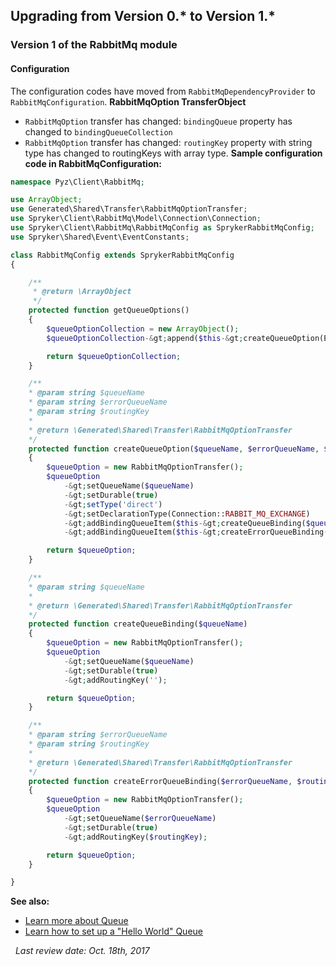 ## Upgrading from Version 0.* to Version 1.*

### Version 1 of the RabbitMq module 

#### Configuration
The configuration codes have moved from `RabbitMqDependencyProvider` to `RabbitMqConfiguration`.
**RabbitMqOption TransferObject**
* `RabbitMqOption` transfer has changed: 
`bindingQueue` property has changed to `bindingQueueCollection`
* `RabbitMqOption` transfer has changed: 
`routingKey` property with string type has changed to routingKeys with array type.
**Sample configuration code in RabbitMqConfiguration:**
```php
namespace Pyz\Client\RabbitMq;

use ArrayObject;
use Generated\Shared\Transfer\RabbitMqOptionTransfer;
use Spryker\Client\RabbitMq\Model\Connection\Connection;
use Spryker\Client\RabbitMq\RabbitMqConfig as SprykerRabbitMqConfig;
use Spryker\Shared\Event\EventConstants;

class RabbitMqConfig extends SprykerRabbitMqConfig
{

    /**
     * @return \ArrayObject
     */
    protected function getQueueOptions()
    {
        $queueOptionCollection = new ArrayObject();
        $queueOptionCollection-&gt;append($this-&gt;createQueueOption(EventConstants::EVENT_QUEUE, EventConstants::EVENT_QUEUE_ERROR));

        return $queueOptionCollection;
    }

    /**
    * @param string $queueName
    * @param string $errorQueueName
    * @param string $routingKey
    *
    * @return \Generated\Shared\Transfer\RabbitMqOptionTransfer
    */
    protected function createQueueOption($queueName, $errorQueueName, $routingKey = 'error')
    {
        $queueOption = new RabbitMqOptionTransfer();
        $queueOption
            -&gt;setQueueName($queueName)
            -&gt;setDurable(true)
            -&gt;setType('direct')
            -&gt;setDeclarationType(Connection::RABBIT_MQ_EXCHANGE)
            -&gt;addBindingQueueItem($this-&gt;createQueueBinding($queueName))
            -&gt;addBindingQueueItem($this-&gt;createErrorQueueBinding($errorQueueName, $routingKey));

        return $queueOption;
    }

    /**
    * @param string $queueName
    *
    * @return \Generated\Shared\Transfer\RabbitMqOptionTransfer
    */
    protected function createQueueBinding($queueName)
    {
        $queueOption = new RabbitMqOptionTransfer();
        $queueOption
            -&gt;setQueueName($queueName)
            -&gt;setDurable(true)
            -&gt;addRoutingKey('');

        return $queueOption;
    }

    /**
    * @param string $errorQueueName
    * @param string $routingKey
    *
    * @return \Generated\Shared\Transfer\RabbitMqOptionTransfer
    */
    protected function createErrorQueueBinding($errorQueueName, $routingKey)
    {
        $queueOption = new RabbitMqOptionTransfer();
        $queueOption
            -&gt;setQueueName($errorQueueName)
            -&gt;setDurable(true)
            -&gt;addRoutingKey($routingKey);

        return $queueOption;
    }

}
```

**See also:**

* [Learn more about Queue](http://documentation.spryker.com/capabilities/development/queue/queue.htm)
* [Learn how to set up a "Hello World" Queue](http://documentation.spryker.com/tutorials/introduction/setup-hello-world-queue.htm)

 
*Last review date: Oct. 18th, 2017* <!--by Ehsan Zanjani-->             